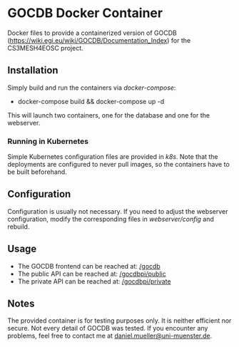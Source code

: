 # GOCDB Docker Container
Docker files to provide a containerized version of GOCDB (https://wiki.egi.eu/wiki/GOCDB/Documentation_Index) for the CS3MESH4EOSC project.

## Installation
Simply build and run the containers via _docker-compose_:

- docker-compose build && docker-compose up -d

This will launch two containers, one for the database and one for the webserver.

### Running in Kubernetes
Simple Kubernetes configuration files are provided in _k8s_. Note that the deployments are configured to never pull images, so the containers have to be built beforehand.

## Configuration
Configuration is usually not necessary. If you need to adjust the webserver configuration, modify the corresponding files in _webserver/config_ and rebuild.

## Usage
- The GOCDB frontend can be reached at: [/gocdb](http://localhost/gocdb)
- The public API can be reached at: [/gocdbpi/public](http://localhost/gocdbpi/public)
- The private API can be reached at: [/gocdbpi/private](http://localhost/gocdbpi/private)

## Notes
The provided container is for testing purposes only. It is neither efficient nor secure. Not every detail of GOCDB was tested. If you encounter any problems, feel free to contact me at [daniel.mueller@uni-muenster.de](mailto:daniel.mueller@uni-muenster.de).

